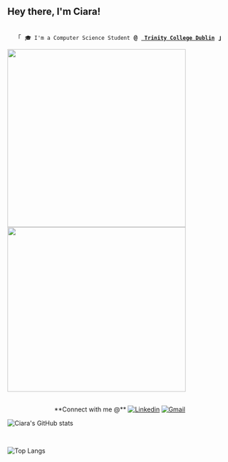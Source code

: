 ## Hey there, I'm Ciara! 
<p align="center"><br>
  <samp>
    「 </b> <code>🎓 I'm a Computer Science Student</code> <b>@</b> <a href="https://www.tcd.ie/"><b><code> Trinity College Dublin</code></b></a> <b> 」</b>
  </samp>
</p>
<gifs align="centre">
  <img src="https://user-images.githubusercontent.com/61195644/179372622-3fb55929-b5e1-469f-9aa9-333d9e011df0.gif" width="400" />
  <img src="https://user-images.githubusercontent.com/61195644/179372868-600591e4-4342-42e1-9829-3b4fa5194953.gif" width="400" height="370" /> 
</gifs>



<p align="center">
  <br>
    **Connect with me @**
    <a href="https://www.linkedin.com/in/ciara-lynch-69812119a/" target="_blank"><img alt="Linkedin" src="https://img.shields.io/badge/linkedin%20-           %230077B5.svg?&style=for-the-badge&logo=linkedin&logoColor=white"></a>
    <a href="mailto:clynch0093@gmail.com" target="_blank"><img alt="Gmail" src="https://img.shields.io/badge/gmail-D14836?&style=for-the- badge&logo=gmail&logoColor=white"></a>
  <br>

  ![Ciara's GitHub stats](https://github-readme-stats.vercel.app/api?username=lynchc34&show_icons=true&theme=gotham)

  <br />

  ![Top Langs](https://github-readme-stats.vercel.app/api/top-langs/?username=lynchc34&hide=html&layout=compact&theme=gotham)
</p>

